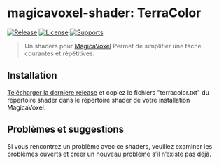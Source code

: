 # magicavoxel-shader: TerraColor

[![Release](https://img.shields.io/badge/Release-0.0.1-brightgreen.svg)][release-link]
[![License](https://img.shields.io/badge/Licence-MIT-blue.svg)][license-link]
[![Supports](https://img.shields.io/badge/MagicaVoxel-0.99.6.2-brightgreen.svg)][mv-link]

> Un shaders pour [MagicaVoxel](https://ephtracy.github.io/) Permet de simplifier une tâche courantes et répétitives.

## Installation

[Télécharger la derniere release](https://github.com/phoenixnoirdev/magicavoxel-shader_TerraColor) et copiez le fichiers "terracolor.txt" du répertoire shader dans le répertoire shader de votre installation MagicaVoxel.

## Problèmes et suggestions
Si vous rencontrez un problème avec ce shaders, veuillez examiner les problèmes ouverts et créer un nouveau problème s’il n’existe pas déjà.


[release-link]: https://github.com/phoenixnoirdev/magicavoxel-shader_TerraColor/releases/tag/0.0.1
[license-link]: https://github.com/phoenixnoirdev/magicavoxel-shader_TerraColor/blob/main/LICENSE
[mv-link]: https://ephtracy.github.io/